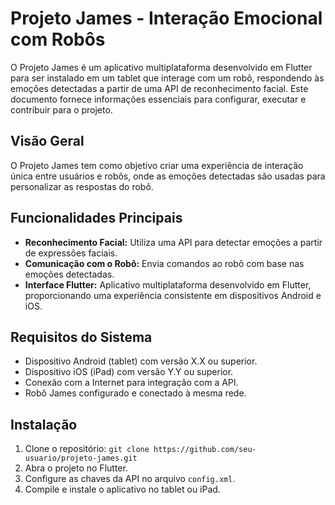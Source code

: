 # Projeto James - Interação Emocional com Robôs

O Projeto James é um aplicativo multiplataforma desenvolvido em Flutter para ser instalado em um tablet que interage com um robô, respondendo às emoções detectadas a partir de uma API de reconhecimento facial. Este documento fornece informações essenciais para configurar, executar e contribuir para o projeto.

## Visão Geral

O Projeto James tem como objetivo criar uma experiência de interação única entre usuários e robôs, onde as emoções detectadas são usadas para personalizar as respostas do robô.

## Funcionalidades Principais

- **Reconhecimento Facial:** Utiliza uma API para detectar emoções a partir de expressões faciais.
- **Comunicação com o Robô:** Envia comandos ao robô com base nas emoções detectadas.
- **Interface Flutter:** Aplicativo multiplataforma desenvolvido em Flutter, proporcionando uma experiência consistente em dispositivos Android e iOS.

## Requisitos do Sistema

- Dispositivo Android (tablet) com versão X.X ou superior.
- Dispositivo iOS (iPad) com versão Y.Y ou superior.
- Conexão com a Internet para integração com a API.
- Robô James configurado e conectado à mesma rede.

## Instalação

1. Clone o repositório: `git clone https://github.com/seu-usuario/projeto-james.git`
2. Abra o projeto no Flutter.
3. Configure as chaves da API no arquivo `config.xml`.
4. Compile e instale o aplicativo no tablet ou iPad.